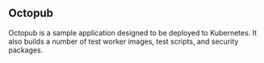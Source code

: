 ## Octopub

Octopub is a sample application designed to be deployed to Kubernetes. It also builds a number of test worker images, test scripts, and security packages.